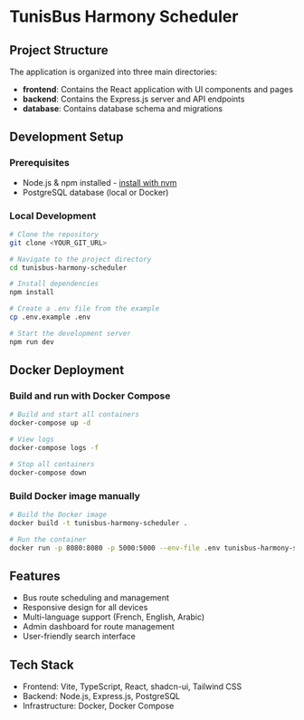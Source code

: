 
# TunisBus Harmony Scheduler

## Project Structure

The application is organized into three main directories:

- **frontend**: Contains the React application with UI components and pages
- **backend**: Contains the Express.js server and API endpoints
- **database**: Contains database schema and migrations

## Development Setup

### Prerequisites

- Node.js & npm installed - [install with nvm](https://github.com/nvm-sh/nvm#installing-and-updating)
- PostgreSQL database (local or Docker)

### Local Development

```sh
# Clone the repository
git clone <YOUR_GIT_URL>

# Navigate to the project directory
cd tunisbus-harmony-scheduler

# Install dependencies
npm install

# Create a .env file from the example
cp .env.example .env

# Start the development server
npm run dev
```

## Docker Deployment

### Build and run with Docker Compose

```sh
# Build and start all containers
docker-compose up -d

# View logs
docker-compose logs -f

# Stop all containers
docker-compose down
```

### Build Docker image manually

```sh
# Build the Docker image
docker build -t tunisbus-harmony-scheduler .

# Run the container
docker run -p 8080:8080 -p 5000:5000 --env-file .env tunisbus-harmony-scheduler
```

## Features

- Bus route scheduling and management
- Responsive design for all devices
- Multi-language support (French, English, Arabic)
- Admin dashboard for route management
- User-friendly search interface

## Tech Stack

- Frontend: Vite, TypeScript, React, shadcn-ui, Tailwind CSS
- Backend: Node.js, Express.js, PostgreSQL
- Infrastructure: Docker, Docker Compose
